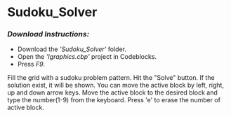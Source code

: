 # Sudoku_Solver

### *Download Instructions:*
* Download the *'Sudoku_Solver'* folder.
* Open the *'Igraphics.cbp'* project in Codeblocks.
* Press *F9*.


Fill the grid with a sudoku problem pattern. Hit the "Solve" button. If the solution exist, it will be shown. You can move the active block by left, right, up and down arrow keys. Move the active block to the desired block and type the number(1-9) from the keyboard. Press 'e' to erase the number of active block.
